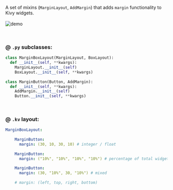 A set of mixins (`MarginLayout`, `AddMargin`) that adds `margin` functionality to Kivy widgets.  
&nbsp;  
![demo](http://i.imgur.com/4cCZL3t.gif)

&nbsp;  

### @ `.py` subclasses:
```python
class MarginBoxLayout(MarginLayout, BoxLayout):
  def __init__(self, **kwargs):
    MarginLayout.__init__(self)
    BoxLayout.__init__(self, **kwargs)
    
class MarginButton(Button, AddMargin):
  def __init__(self, **kwargs):
    AddMargin.__init__(self)
    Button.__init__(self, **kwargs)
```

&nbsp;

### @ `.kv` layout:
```yaml
MarginBoxLayout:
    
    MarginButton:
      margin: (30, 10, 30, 10) # integer / float
      
    MarginButton:
      margin: ("10%", "10%", "10%", "10%") # percentage of total widget size
      
    MarginButton:
      margin: (30, "10%", 30, "10%") # mixed
      
    # margin: (left, top, right, bottom)
```
